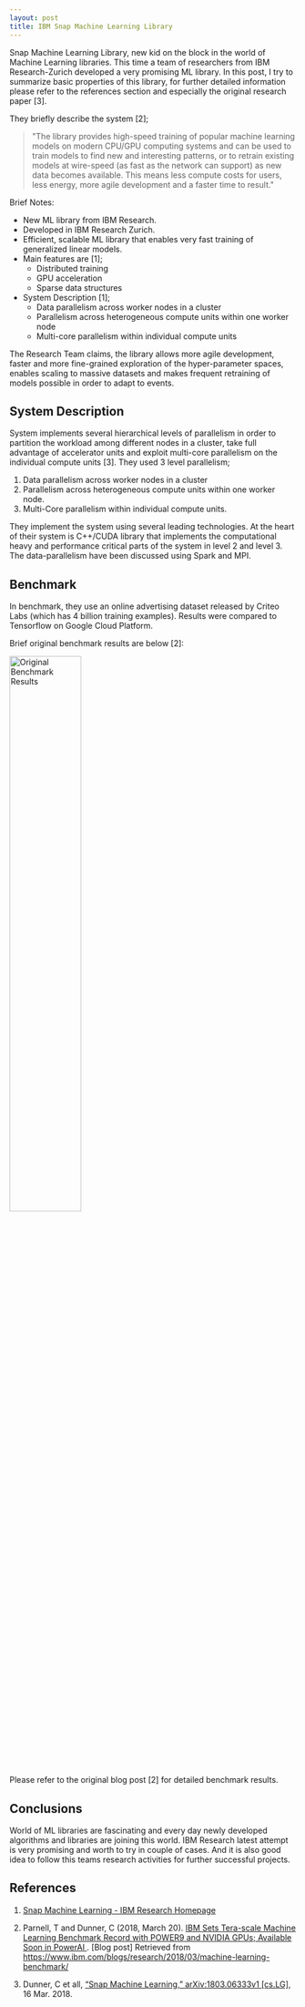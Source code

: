 ```yaml
---
layout: post
title: IBM Snap Machine Learning Library
---
```


Snap Machine Learning Library, new kid on the block in the world of Machine Learning libraries. This time a team of researchers from IBM Research-Zurich developed a very promising ML library. In this post, I try to summarize basic properties of this library, for further detailed information please refer to the references section and especially the original research paper [3].

They briefly describe the system [2]; 
>"The library provides high-speed training of popular machine learning models on modern CPU/GPU computing systems and can be used to train models to find new and interesting patterns, or to retrain existing models at wire-speed (as fast as the network can support) as new data becomes available. This means less compute costs for users, less energy, more agile development and a faster time to result."

Brief Notes:

* New ML library from IBM Research.
* Developed in IBM Research Zurich.
* Efficient, scalable ML library that enables very fast training of generalized linear models.
* Main features are [1]; 
    * Distributed training
    * GPU acceleration
    * Sparse data structures
* System Description [1];
    * Data parallelism across worker nodes in a cluster
    * Parallelism across heterogeneous compute units within one worker node
    * Multi-core parallelism within individual compute units

The Research Team claims, the library allows more agile development, faster and more fine-grained exploration of the hyper-parameter spaces, enables scaling to massive datasets and makes frequent retraining of models possible in order to adapt to events.

## System Description

System implements several hierarchical levels of parallelism in order to partition the workload among different nodes in a cluster, take full advantage of accelerator units and exploit multi-core parallelism on the individual compute units [3]. They used 3 level parallelism;

1. Data parallelism across worker nodes in a cluster
2. Parallelism across heterogeneous compute units within one worker node.
3. Multi-Core parallelism within individual compute units.

They implement the system using several leading technologies. At the heart of their system is C++/CUDA library that implements the computational heavy and performance critical parts of the system in level 2 and level 3. The data-parallelism have been discussed using Spark and MPI.


## Benchmark

In benchmark, they use an online advertising dataset released by Criteo Labs (which has 4 billion training examples). Results were compared to Tensorflow on Google Cloud Platform.

Brief original benchmark results are below [2]:

<img src="https://github.com/ugurcaliskan/ugurcaliskan.github.io/raw/master/images/Criteo-Terabyte-Click-Logs-Benchmark-FINAL.001-524x1024.jpeg" alt="Original Benchmark Results" width="50%" height="50%" />

Please refer to the original blog post [2] for detailed benchmark results.

## Conclusions

World of ML libraries are fascinating and every day newly developed algorithms and libraries are joining this world. IBM Research latest attempt is very promising and worth to try in couple of cases. And it is also good idea to follow this teams research activities for further successful projects.

## References

1. [Snap Machine Learning - IBM Research Homepage](https://www.zurich.ibm.com/snapml/ "Snap Machine Learning Homepage")

2. Parnell, T and Dunner, C (2018, March 20). [IBM Sets Tera-scale Machine Learning Benchmark Record with POWER9 and NVIDIA GPUs; Available Soon in PowerAI ](https://www.ibm.com/blogs/research/2018/03/machine-learning-benchmark/ "Snap Machine Learning benchmark results"). [Blog post] Retrieved from https://www.ibm.com/blogs/research/2018/03/machine-learning-benchmark/

3. Dunner, C et all, [“Snap Machine Learning,” arXiv:1803.06333v1 [cs.LG]](https://arxiv.org/pdf/1803.06333.pdf), 16 Mar. 2018.
